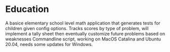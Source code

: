 # Education
A basice elementary school level math application that generates tests for children given config options.
Tracks scores by type of problem, will implement a tally sheet then eventually customize future problems based on weaknesses
Commandline script, working on MacOS Catalina and Ubuntu 20.04, needs some updates for Windows.
